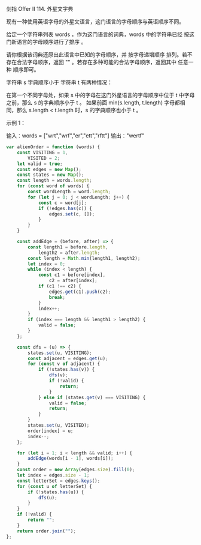 剑指 Offer II 114. 外星文字典

现有一种使用英语字母的外星文语言，这门语言的字母顺序与英语顺序不同。

给定一个字符串列表 words ，作为这门语言的词典，words 中的字符串已经 按这门新语言的字母顺序进行了排序 。

请你根据该词典还原出此语言中已知的字母顺序，并 按字母递增顺序 排列。若不存在合法字母顺序，返回 "" 。若存在多种可能的合法字母顺序，返回其中 任意一种 顺序即可。

字符串 s 字典顺序小于 字符串 t 有两种情况：

在第一个不同字母处，如果 s 中的字母在这门外星语言的字母顺序中位于 t 中字母之前，那么 s 的字典顺序小于 t 。
如果前面 min(s.length, t.length) 字母都相同，那么 s.length < t.length 时，s 的字典顺序也小于 t 。

示例 1：

输入：words = ["wrt","wrf","er","ett","rftt"]
输出："wertf"

```js
var alienOrder = function (words) {
    const VISITING = 1,
        VISITED = 2;
    let valid = true;
    const edges = new Map();
    const states = new Map();
    const length = words.length;
    for (const word of words) {
        const wordLength = word.length;
        for (let j = 0; j < wordLength; j++) {
            const c = word[j];
            if (!edges.has(c)) {
                edges.set(c, []);
            }
        }
    }

    const addEdge = (before, after) => {
        const length1 = before.length,
            length2 = after.length;
        const length = Math.min(length1, length2);
        let index = 0;
        while (index < length) {
            const c1 = before[index],
                c2 = after[index];
            if (c1 !== c2) {
                edges.get(c1).push(c2);
                break;
            }
            index++;
        }
        if (index === length && length1 > length2) {
            valid = false;
        }
    };

    const dfs = (u) => {
        states.set(u, VISITING);
        const adjacent = edges.get(u);
        for (const v of adjacent) {
            if (!states.has(v)) {
                dfs(v);
                if (!valid) {
                    return;
                }
            } else if (states.get(v) === VISITING) {
                valid = false;
                return;
            }
        }
        states.set(u, VISITED);
        order[index] = u;
        index--;
    };

    for (let i = 1; i < length && valid; i++) {
        addEdge(words[i - 1], words[i]);
    }
    const order = new Array(edges.size).fill(0);
    let index = edges.size - 1;
    const letterSet = edges.keys();
    for (const u of letterSet) {
        if (!states.has(u)) {
            dfs(u);
        }
    }
    if (!valid) {
        return "";
    }
    return order.join("");
};
```
